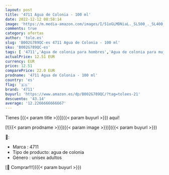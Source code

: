```yaml
---
layout: post
title: '4711 Agua de Colonia - 100 ml'
date: 2022-12-12 08:58:14
image: 'https://m.media-amazon.com/images/I/51oGLMDNiaL._SL500_._SL400_.jpg'
comments: true
category: ofertas
author: 'tole.es'
slug: 'B002G789QC-es 4711 Agua de Colonia - 100 ml'
sku: 'B002G789QC-es'
tags: [ '4711','Agua de colonia para hombres','Agua de colonia para mujeres','Belleza','Fragancias para hombres','Fragancias para mujeres','Perfumes y fragancias','agua','colonia','de','🇪🇸', ]
actualPrice: 12.51 EUR
currency: EUR
price: 12.51
comparePrice: 22.0 EUR
prodname: '4711 Agua de Colonia - 100 ml'
country: 'es'
flag: '🇪🇸'
brand: '4711'
buyurl: 'https://www.amazon.es/dp/B002G789QC/?tag=tolees-21'
descuento: '43.14'
average: '12.2266666666667'
---
```


Tienes [{{< param title >}}]({{< param buyurl >}}) aqui!

[![{{< param prodname >}}]({{< param image >}})]({{< param buyurl >}})

🔎:

- Marca : 4711
- Tipo de producto: agua de colonia
- Género : unisex adultos

[🛒 Comprar!!!]({{< param buyurl >}})
